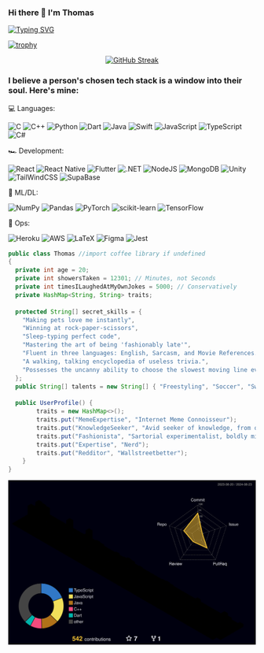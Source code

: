 ### Hi there 👋 I'm Thomas
<p align="center">
  
 <a href="https://git.io/typing-svg"><img src="https://readme-typing-svg.demolab.com?font=Fira+Code&duration=4000&pause=500&color=0759F7&width=435&lines=3rd+Year+University+Student;Experienced+Full-Stack+%26+App+Dev;Idea+Driven+Imaginator;Professional+Keyboard+Masher;Always+learning+more;Currently+Improving+User+Experiences" alt="Typing SVG" /></a>
</p>

[![trophy](https://github-profile-trophy.vercel.app/?username=ThomasOli&theme=juicyfresh&no-bg=true&no-frame=true&row=1)](https://github.com/ryo-ma/github-profile-trophy)
<div align="center">
    <a href="https://git.io/streak-stats">
        <img src="http://github-readme-streak-stats.herokuapp.com?user=ThomasOli&theme=sunset-gradient" alt="GitHub Streak">
    </a>
</div>

### I believe a person's chosen tech stack is a window into their soul. Here's mine:

💻 Languages:

![C](https://img.shields.io/badge/C-00599C?style=for-the-badge&logo=c&logoColor=white)
![C++](https://img.shields.io/badge/c++-%2300599C.svg?style=for-the-badge&logo=c%2B%2B&logoColor=white)
![Python](https://img.shields.io/badge/python-3670A0?style=for-the-badge&logo=python&logoColor=ffdd54)
![Dart](https://img.shields.io/badge/Dart-0175C2?style=for-the-badge&logo=dart&logoColor=white)
![Java](https://img.shields.io/badge/java-%23ED8B00.svg?style=for-the-badge&logo=openjdk&logoColor=white)
![Swift](https://img.shields.io/badge/Swift-FA7343?style=for-the-badge&logo=swift&logoColor=white)
![JavaScript](https://img.shields.io/badge/JavaScript-F7DF1E?style=for-the-badge&logo=javascript&logoColor=black)
![TypeScript](https://img.shields.io/badge/typescript-%23007ACC.svg?style=for-the-badge&logo=typescript&logoColor=white)
![C#](https://img.shields.io/badge/c%23-%23239120.svg?style=for-the-badge&logo=c-sharp&logoColor=white)

🏎️ Development:

![React](https://img.shields.io/badge/react-%2320232a.svg?style=for-the-badge&logo=react&logoColor=%2361DAFB)
![React Native](https://img.shields.io/badge/React_Native-20232A?style=for-the-badge&logo=react&logoColor=61DAFB)
![Flutter](https://img.shields.io/badge/Flutter-02569B?style=for-the-badge&logo=flutter&logoColor=white)
![.NET](https://img.shields.io/badge/.NET-5C2D91?style=for-the-badge&logo=.net&logoColor=white)
![NodeJS](https://img.shields.io/badge/node.js-6DA55F?style=for-the-badge&logo=node.js&logoColor=white)
![MongoDB](https://img.shields.io/badge/MongoDB-4EA94B?style=for-the-badge&logo=mongodb&logoColor=white)
![Unity](https://img.shields.io/badge/Unity-100000?style=for-the-badge&logo=unity&logoColor=white)
![TailWindCSS](https://img.shields.io/badge/Tailwind_CSS-38B2AC?style=for-the-badge&logo=tailwind-css&logoColor=white)
![SupaBase](https://img.shields.io/badge/Supabase-181818?style=for-the-badge&logo=supabase&logoColor=white)

🤖 ML/DL:

![NumPy](https://img.shields.io/badge/numpy-%23013243.svg?style=for-the-badge&logo=numpy&logoColor=white)
![Pandas](https://img.shields.io/badge/pandas-%23150458.svg?style=for-the-badge&logo=pandas&logoColor=white)
![PyTorch](https://img.shields.io/badge/PyTorch-%23EE4C2C.svg?style=for-the-badge&logo=PyTorch&logoColor=white)
![scikit-learn](https://img.shields.io/badge/scikit--learn-%23F7931E.svg?style=for-the-badge&logo=scikit-learn&logoColor=white)
![TensorFlow](https://img.shields.io/badge/TensorFlow-%23FF6F00.svg?style=for-the-badge&logo=TensorFlow&logoColor=white)

🚀 Ops:

![Heroku](https://img.shields.io/badge/Heroku-430098?style=for-the-badge&logo=heroku&logoColor=white)
![AWS](https://img.shields.io/badge/Amazon_AWS-232F3E?style=for-the-badge&logo=amazon-aws&logoColor=white)
![LaTeX](https://img.shields.io/badge/latex-%23008080.svg?style=for-the-badge&logo=latex&logoColor=white)
![Figma](https://img.shields.io/badge/Figma-F24E1E?style=for-the-badge&logo=figma&logoColor=white)
![Jest](https://img.shields.io/badge/Jest-323330?style=for-the-badge&logo=Jest&logoColor=white)


```java
public class Thomas //import coffee library if undefined
{
  private int age = 20;
  private int showersTaken = 12301; // Minutes, not Seconds
  private int timesILaughedAtMyOwnJokes = 5000; // Conservatively
  private HashMap<String, String> traits;

  protected String[] secret_skills = {
    "Making pets love me instantly",
    "Winning at rock-paper-scissors",
    "Sleep-typing perfect code",
    "Mastering the art of being 'fashionably late'",
    "Fluent in three languages: English, Sarcasm, and Movie References.",
    "A walking, talking encyclopedia of useless trivia.",
    "Possesses the uncanny ability to choose the slowest moving line every time."
  };
  public String[] talents = new String[] { "Freestyling", "Soccer", "Swimming", "Taekwondo", "Lifting", "Trivia", "Sleeping", "Coding :)" };

  public UserProfile() {
        traits = new HashMap<>();
        traits.put("MemeExpertise", "Internet Meme Connoisseur");
        traits.put("KnowledgeSeeker", "Avid seeker of knowledge, from quantum physics to the perfect Tandoori Chicken Recipe.");
        traits.put("Fashionista", "Sartorial experimentalist, boldly mixing patterns since childhood.");
        traits.put("Expertise", "Nerd");
        traits.put("Redditor", "Wallstreetbetter");
    }
}
```
<img align="center" src="./profile-3d-contrib/profile-night-rainbow.svg" alt=" " width="1000"/>


<!--
**ThomasOli/ThomasOli** is a ✨ _special_ ✨ repository because its `README.md` (this file) appears on your GitHub profile.

Here are some ideas to get you started:

- 🔭 I’m currently working on ...
- 🌱 I’m currently learning ...
- 👯 I’m looking to collaborate on ...
- 🤔 I’m looking for help with ...
- 💬 Ask me about ...
- 📫 How to reach me: ...
- 😄 Pronouns: ...
- ⚡ Fun fact: ...
-->
